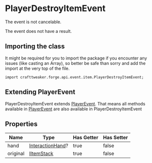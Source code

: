 # PlayerDestroyItemEvent

The event is not cancelable.

The event does not have a result.

## Importing the class

It might be required for you to import the package if you encounter any issues (like casting an Array), so better be safe than sorry and add the import at the very top of the file.
```zenscript
import crafttweaker.forge.api.event.item.PlayerDestroyItemEvent;
```


## Extending PlayerEvent

PlayerDestroyItemEvent extends [PlayerEvent](/forge/api/event/entity/player/PlayerEvent). That means all methods available in [PlayerEvent](/forge/api/event/entity/player/PlayerEvent) are also available in PlayerDestroyItemEvent

## Properties

|   Name   |                         Type                          | Has Getter | Has Setter |
|----------|-------------------------------------------------------|------------|------------|
| hand     | [InteractionHand](/vanilla/api/util/InteractionHand)? | true       | false      |
| original | [IItemStack](/vanilla/api/item/IItemStack)            | true       | false      |

